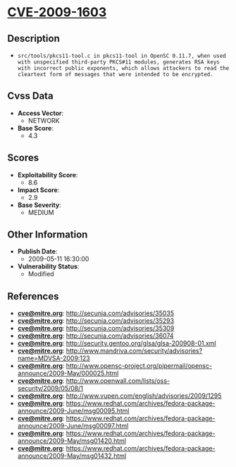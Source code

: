 
# [CVE-2009-1603](http://secunia.com/advisories/35035)

## Description

- `src/tools/pkcs11-tool.c in pkcs11-tool in OpenSC 0.11.7, when used with unspecified third-party PKCS#11 modules, generates RSA keys with incorrect public exponents, which allows attackers to read the cleartext form of messages that were intended to be encrypted.`

## Cvss Data

- **Access Vector**:
  - NETWORK
- **Base Score**:
  - 4.3

## Scores

- **Exploitability Score**:
  - 8.6
- **Impact Score**:
  - 2.9
- **Base Severity**:
  - MEDIUM

## Other Information

- **Publish Date**:
  - 2009-05-11 16:30:00
- **Vulnerability Status**:
  - Modified

## References

- **cve@mitre.org**: http://secunia.com/advisories/35035
- **cve@mitre.org**: http://secunia.com/advisories/35293
- **cve@mitre.org**: http://secunia.com/advisories/35309
- **cve@mitre.org**: http://secunia.com/advisories/36074
- **cve@mitre.org**: http://security.gentoo.org/glsa/glsa-200908-01.xml
- **cve@mitre.org**: http://www.mandriva.com/security/advisories?name=MDVSA-2009:123
- **cve@mitre.org**: http://www.opensc-project.org/pipermail/opensc-announce/2009-May/000025.html
- **cve@mitre.org**: http://www.openwall.com/lists/oss-security/2009/05/08/1
- **cve@mitre.org**: http://www.vupen.com/english/advisories/2009/1295
- **cve@mitre.org**: https://www.redhat.com/archives/fedora-package-announce/2009-June/msg00095.html
- **cve@mitre.org**: https://www.redhat.com/archives/fedora-package-announce/2009-June/msg00097.html
- **cve@mitre.org**: https://www.redhat.com/archives/fedora-package-announce/2009-May/msg01420.html
- **cve@mitre.org**: https://www.redhat.com/archives/fedora-package-announce/2009-May/msg01432.html
